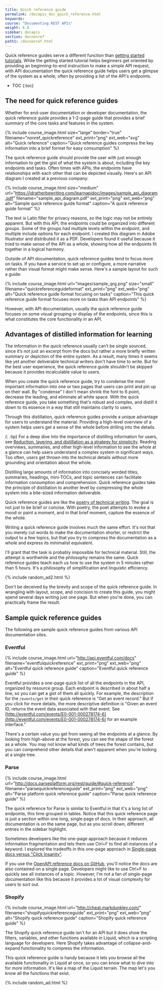 ```yaml
---
title: Quick reference guide
permalink: /docapis_doc_quick_reference.html
keywords:
course: "Documenting REST APIs"
weight: 6.8
sidebar: docapis
section: docnonref
path1: /docnonref.html
---
```


Quick reference guides serve a different function than [getting started tutorials](docapis_doc_getting_started_section.html). While the getting started tutorial helps beginners get oriented by providing an beginning-to-end instruction to make a simple API request, with API documentation the quick reference guide helps users get a glimpse of the system as a whole, often by providing a list of the API's endpoints.

* TOC
{:toc}

## The need for quick reference guides

Whether for end-user documentation or developer documentation, the quick reference guide provides a 1-2-page guide that provides a brief summary of the core tasks and features in the system.

{% include course_image.html size="large" border="true" filename="nonref_quickreference" ext_print="png" ext_web="svg" alt="Quick reference" caption="Quick reference guides compress the key information into a brief format for easy consumption" %}

The quick reference guide should provide the user with just enough information to get the gist of what the system is about, including the key endpoints and tasks. Often times with APIs, the endpoints have relationships with each other that can be depicted visually. Here's an API diagram I created at a previous company:

{% include course_image.html size="medium" url="https://idratherbewriting.com/learnapidoc/images/sample_api_diagram.pdf" filename="sample_api_diagram.pdf" ext_print="png" ext_web="png" alt="Sample quick reference guide format" caption="A quick reference guide format" %}

The text is Latin filler for privacy reasons, so the logic may not be entirely apparent. But with this API, the endpoints could be organized into different groups. Some of the groups had multiple levels within the endpoint, and multiple include options for each endpoint. I created this diagram in Adobe Illustrator and distributed it as a PDF. Developers found it useful because it tried to make sense of the API as a whole, showing how all the endpoints fit together in a logical harmony.

Outside of API documentation, quick reference guides tend to focus more on tasks. If you have a service to set up or configure, a more narrative rather than visual format might make sense. Here's a sample layout for such a guide:

{% include course_image.html url="images/sample_qrg.png" size="small" filename="quickreferenceguideformat" ext_print="png" ext_web="png" alt="Quick reference guide format focusing on tasks" caption="This quick reference guide format focuses more on tasks than API endpoints" %}

However, with API documentation, usually the quick reference guide focuses on some visual grouping or display of the endpoints, since this is what constitutes the core functionality in an API.

## Advantages of distilled information for learning

The information in the quick reference usually can’t be single sourced, since it’s not just an excerpt from the docs but rather a more briefly written summary or depiction of the entire system. As a result, many times it seems like yet another deliverable technical writers don’t have time to write. But for the best user experience, the quick reference guide shouldn't be skipped because it provides incalculable value to users.

When you create the quick reference guide, try to condense the most important information into one or two pages that users can print and pin up on their wall. By "condense" I don't mean shrink the font to 6 point, decrease the leading, and eliminate all white space. With the quick reference guide, you take something that's robust and complex, and distill it down to its essence in a way that still maintains clarity to users.

Through this distillation, quick reference guides provide a unique advantage for users to understand the material. Providing a high-level overview of a system helps users get a sense of the whole before drilling into the details.

{: .tip}
For a deep dive into the importance of distilling information for users, see [Reduction, layering, and distillation as a strategy for simplicity](https://idratherbewriting.com/simplifying-complexity/reduction-layering-distillation.html). Reading overviews, summaries, and other high-level information to see the whole at a glance can help users understand a complex system in significant ways. Too often, users get thrown into the technical details without more grounding and orientation about the whole.

Distilling large amounts of information into concisely worded titles, summaries, headings, mini-TOCs, and topic sentences can facilitate information consumption and comprehension. Quick reference guides take the principle of distillation to another level by compressing the whole system into a bite-sized information deliverable.

Quick reference guides are like the [poetry of technical writing](https://idratherbewriting.com/2008/07/06/quick-reference-guides-the-poetry-of-technical-writing/). The goal is not just to be brief or concise. With poetry, the poet attempts to evoke a mood or paint a moment, and in that brief moment, capture the essence of the whole.

Writing a quick reference guide involves much the same effort. It's not that you merely cut words to make the documentation shorter, or restrict the output to a few topics, but that you try to compress the documentation as a whole and express its minimalist equivalent.

I'll grant that the task is probably impossible for technical material. Still, the attempt is worthwhile and the philosophy remains the same. Quick reference guides teach each us how to use the system in 5 minutes rather than 5 hours. It's a philosophy of simplification and linguistic efficiency.

{% include random_ad2.html %}

Don't be deceived by the brevity and scope of the quick reference guide. In wrangling with layout, scope, and concision to create this guide, you might spend several days writing just one page. But when you're done, you can practically frame the result.

## Sample quick reference guides

The following are sample quick reference guides from various API documentation sites.

### Eventful

{% include course_image.html url="http://api.eventful.com/docs" filename="eventfulquickreference" ext_print="png" ext_web="png" alt="Eventful quick reference guide" caption="Eventful quick reference guide" %}

Eventful provides a one-page quick list of all the endpoints in the API, organized by resource group. Each endpoint is described in about half a line, so you can get a gist of them all quickly. For example, the description for the `/events/get` in their quick reference is "Get an event record." But if you click for more details, the more descriptive definition is "Given an event ID, returns the event data associated with that event. See [http://eventful.com/events/E0-001-000278174-6](http://eventful.com/events/E0-001-000278174-6) for an example interface."

There's a certain value you get from seeing all the endpoints at a glance. By looking from high-above at the forest, you can see the shape of the forest as a whole. You may not know what kinds of trees the forest contains, but you can comprehend other details that aren't apparent when you're looking at a single tree.

### Parse

{% include course_image.html url="http://docs.parseplatform.org/rest/guide/#quick-reference" filename="parsequickreferenceguide" ext_print="png" ext_web="png" alt="Parse platform quick reference guide" caption="Parse quick reference guide" %}

The quick reference for Parse is similar to Eventful in that it's a long list of endpoints, this time grouped in tables. Notice that this quick reference page is just a section within one long, single page of docs. In their approach, all documentation is on the same page, but as you scroll down, different entries in the sidebar highlight.

Sometimes developers like the one-page approach because it reduces information fragmentation and lets them use Ctrl+F to find all instances of a keyword. I explored the tradeoffs in this one-page approach in [Single-page docs versus "Click Insanity"](https://idratherbewriting.com/2014/01/12/single-page-docs-versus-click-insanity/).

If you use the [OpenAPI reference docs on GitHub](https://github.com/OAI/OpenAPI-Specification/blob/master/versions/3.0.2.md), you'll notice the docs are also contained on a single page. Developers might like to use Ctrl+F to quickly see all instances of a topic. However, I'm not a fan of single-page documentation like this because it provides a lot of visual complexity for users to sort out.

### Shopify

{% include course_image.html url="http://cheat.markdunkley.com/" filename="shopifyquickreferenceguide" ext_print="png" ext_web="png" alt="Shopify quick reference guide" caption="Shopify quick reference guide" %}

The Shopify quick reference guide isn't for an API but it does show the filters, variables, and other functions available in Liquid, which is a scripting language for developers. Here Shopify takes advantage of collapse-and-expand functionality to compress the information.

This quick reference guide is handy because it lets you browse all the available functionality in Liquid at once, so you can know what to dive into for more information. It's like a map of the Liquid terrain. The map let's you know all the functions that exist.

{% include random_ad.html %}
